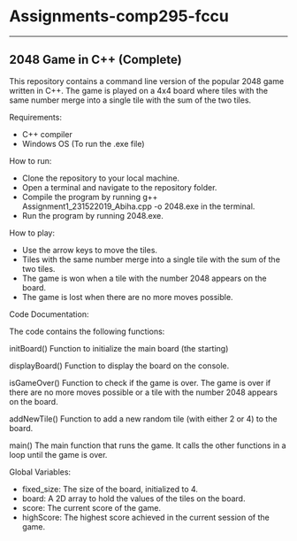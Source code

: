 # Assignments-comp295-fccu
---------------------------
2048 Game in C++ (Complete)
---------------------------
This repository contains a command line version of the popular 2048 game written in C++. The game is played on a 4x4 board where tiles with the same number merge into a single tile with the sum of the two tiles.

Requirements:

- C++ compiler
- Windows OS (To run the .exe file)

How to run:

- Clone the repository to your local machine.
- Open a terminal and navigate to the repository folder.
- Compile the program by running g++ Assignment1_231522019_Abiha.cpp -o 2048.exe in the terminal.
- Run the program by running 2048.exe.

How to play: 

- Use the arrow keys to move the tiles.
- Tiles with the same number merge into a single tile with the sum of the two tiles.
- The game is won when a tile with the number 2048 appears on the board.
- The game is lost when there are no more moves possible.

Code Documentation:

The code contains the following functions:

initBoard()
Function to initialize the main board (the starting)

displayBoard()
Function to display the board on the console.

isGameOver()
Function to check if the game is over. The game is over if there are no more moves possible or a tile with the number 2048 appears on the board.

addNewTile()
Function to add a new random tile (with either 2 or 4) to the board.

main()
The main function that runs the game. It calls the other functions in a loop until the game is over.

Global Variables:

- fixed_size: The size of the board, initialized to 4.
- board: A 2D array to hold the values of the tiles on the board.
- score: The current score of the game.
- highScore: The highest score achieved in the current session of the game.
